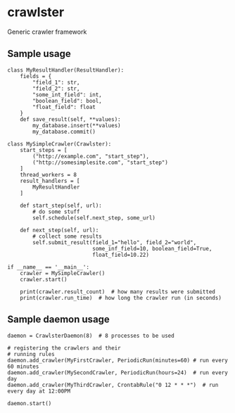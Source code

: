 # crawlster
Generic crawler framework


## Sample usage

    class MyResultHandler(ResultHandler):
        fields = {
            "field_1": str,
            "field_2": str,
            "some_int_field": int,
            "boolean_field": bool,
            "float_field": float
        }
        def save_result(self, **values):
            my_database.insert(**values)
            my_database.commit()

    class MySimpleCrawler(Crawlster):
        start_steps = [
            ("http://example.com", "start_step"),
            ("http://somesimplesite.com", "start_step")
        ]
        thread_workers = 8
        result_handlers = [
            MyResultHandler
        ]
        
        def start_step(self, url):
            # do some stuff
            self.schedule(self.next_step, some_url)
            
        def next_step(self, url):
            # collect some results
            self.submit_result(field_1="hello", field_2="world",
                               some_inf_field=10, boolean_field=True,
                               float_field=10.22)
                               
    if __name__ == '__main__':
        crawler = MySimpleCrawler()
        crawler.start()
        
        print(crawler.result_count)  # how many results were submitted
        print(crawler.run_time)  # how long the crawler run (in seconds)
        
## Sample daemon usage

    daemon = CrawlsterDaemon(8)  # 8 processes to be used
    
    # registering the crawlers and their
    # running rules
    daemon.add_crawler(MyFirstCrawler, PeriodicRun(minutes=60) # run every 60 minutes
    daemon.add_crawler(MySecondCrawler, PeriodicRun(hours=24)  # run every day
    daemon.add_crawler(MyThirdCrawler, CrontabRule("0 12 * * *")  # run every day at 12:00PM
    
    daemon.start()